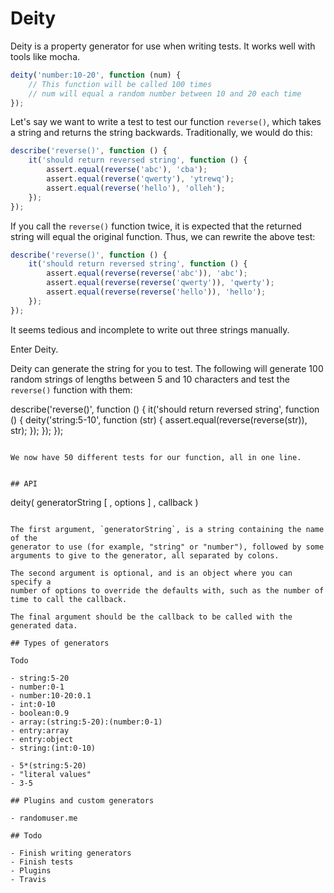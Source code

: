 # Deity

Deity is a property generator for use when writing tests. It works well with
tools like mocha.

```js
deity('number:10-20', function (num) {
	// This function will be called 100 times
	// num will equal a random number between 10 and 20 each time
});
```

Let's say we want to write a test to test our function `reverse()`, which takes
a string and returns the string backwards. Traditionally, we would do this:

```js
describe('reverse()', function () {
	it('should return reversed string', function () {
		assert.equal(reverse('abc'), 'cba');
		assert.equal(reverse('qwerty'), 'ytrewq');
		assert.equal(reverse('hello'), 'olleh');
	});
});
```

If you call the `reverse()` function twice, it is expected that the returned
string will equal the original function. Thus, we can rewrite the above test:

```js
describe('reverse()', function () {
	it('should return reversed string', function () {
		assert.equal(reverse(reverse('abc')), 'abc');
		assert.equal(reverse(reverse('qwerty')), 'qwerty');
		assert.equal(reverse(reverse('hello')), 'hello');
	});
});
```

It seems tedious and incomplete to write out three strings manually.

Enter Deity.

Deity can generate the string for you to test. The following will generate 100
random strings of lengths between 5 and 10 characters and test the `reverse()`
function with them:

describe('reverse()', function () {
	it('should return reversed string', function () {
		deity('string:5-10', function (str) {
			assert.equal(reverse(reverse(str)), str);
		});
	});
});
```

We now have 50 different tests for our function, all in one line.


## API

```
deity( generatorString [ , options ] , callback )
```

The first argument, `generatorString`, is a string containing the name of the
generator to use (for example, "string" or "number"), followed by some
arguments to give to the generator, all separated by colons.

The second argument is optional, and is an object where you can specify a
number of options to override the defaults with, such as the number of
time to call the callback.

The final argument should be the callback to be called with the generated data.

## Types of generators

Todo

- string:5-20
- number:0-1
- number:10-20:0.1
- int:0-10
- boolean:0.9
- array:(string:5-20):(number:0-1)
- entry:array
- entry:object
- string:(int:0-10)

- 5*(string:5-20)
- "literal values"
- 3-5

## Plugins and custom generators

- randomuser.me

## Todo

- Finish writing generators
- Finish tests
- Plugins
- Travis